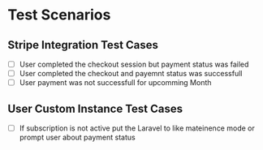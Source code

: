 # Test Scenarios

## Stripe Integration Test Cases

- [ ] User completed the checkout session but payment status was failed
- [ ] User completed the checkout and payemnt status was successfull
- [ ] User payment was not successfull for upcomming Month

## User Custom Instance Test Cases

- [ ] If subscription is not active put the Laravel to like mateinence mode  or prompt user about payment status

